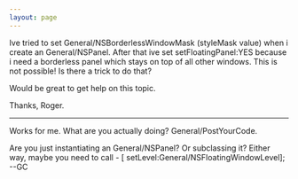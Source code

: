 ```yaml
---
layout: page
---
```



Ive tried to set General/NSBorderlessWindowMask (styleMask value) when i create an General/NSPanel.
After that ive set setFloatingPanel:YES because i need a borderless panel which stays on
top of all other windows. This is not possible!
Is there a trick to do that?

Would be great to get help on this topic.

Thanks, Roger.


----

Works for me. What are you actually doing? General/PostYourCode.

Are you just instantiating an General/NSPanel? Or subclassing it? Either way, maybe you need to call      - [<thePanel> setLevel:General/NSFloatingWindowLevel]; --GC